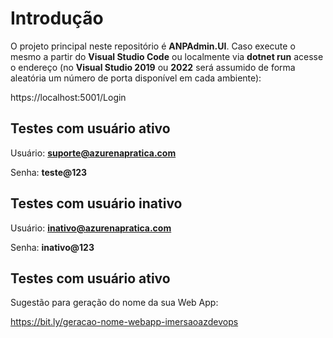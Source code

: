 # Introdução
O projeto principal neste repositório é **ANPAdmin.UI**. Caso execute o mesmo a partir do **Visual Studio Code** ou localmente via **dotnet run** acesse o endereço (no **Visual Studio 2019** ou **2022** será assumido de forma aleatória um número de porta disponível em cada ambiente):

https://localhost:5001/Login

## Testes com usuário ativo

Usuário: **suporte@azurenapratica.com**

Senha: **teste@123**

## Testes com usuário inativo

Usuário: **inativo@azurenapratica.com**

Senha: **inativo@123**

## Testes com usuário ativo

Sugestão para geração do nome da sua Web App:

https://bit.ly/geracao-nome-webapp-imersaoazdevops

